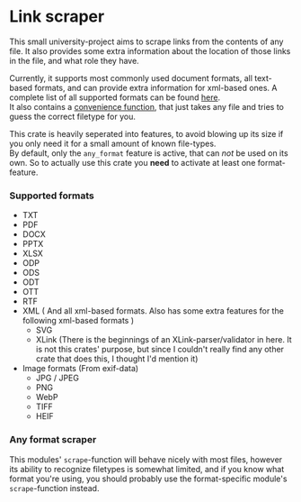 # Link scraper
This small university-project aims to scrape links from the contents of any file.
It also provides some extra information about the location of those links in the file,
and what role they have.

Currently, it supports most commonly used document formats, all text-based formats,
and can provide extra information for xml-based ones. A complete list of all supported formats can
be found [here](#supported-formats).<br/>
It also contains a [convenience function](src/any_format_scraper.rs), that just takes any file and tries to guess the correct filetype for you.

This crate is heavily seperated into features,
to avoid blowing up its size if you only need it for a small amount of known file-types.<br/>
By default, only the `any_format` feature is active, that can _not_ be used on its own.
So to actually use this crate you __need__ to activate at least one format-feature.

### Supported formats
 - TXT 
 - PDF
 - DOCX
 - PPTX
 - XLSX
 - ODP
 - ODS
 - ODT
 - OTT
 - RTF
 - XML ( And all xml-based formats. Also has some extra features for the following xml-based formats )
   - SVG
   - XLink (There is the beginnings of an XLink-parser/validator in here. It is not this crates' purpose, but since I couldn't really find any other crate that does this, I thought I'd mention it)
 - Image formats (From exif-data)
   - JPG / JPEG
   - PNG
   - WebP
   - TIFF
   - HEIF
   
### Any format scraper
This modules' `scrape`-function will behave nicely with most files, however its ability to recognize filetypes is 
somewhat limited, and if you know what format you're using, you should probably use the format-specific module's `scrape`-function instead.